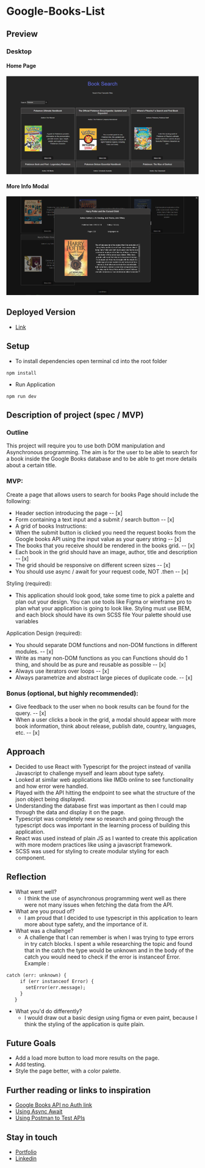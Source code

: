 # Google-Books-List

## Preview

### Desktop
#### Home Page
![Screenshot](./screenshot/google-books-list-thumbnail.png)


#### More Info Modal

![Screenshot-Modal](./screenshot/google-books-list-modal-thumbnail.png)


## Deployed Version

* [Link]( https://google-books-list.vercel.app/)

## Setup

* To install dependencies open terminal cd into the root folder
 ```
 npm install
 ```
 * Run Application
 ```
 npm run dev
 ```

## Description of project (spec / MVP)

### Outline
This project will require you to use both DOM manipulation and Asynchronous programming. The aim is for the user to be able to search for a book inside the Google Books database and to be able to get more details about a certain title.

### MVP:
Create a page that allows users to search for books Page should include the following:
  - Header section introducing the page -- [x]
  - Form containing a text input and a submit / search button -- [x]
  - A grid of books Instructions:
  - When the submit button is clicked you need the request books from the Google books API using the input value as your query string -- [x]
  - The books that you receive should be rendered in the books grid. -- [x]
  - Each book in the grid should have an image, author, title and description -- [x]
  - The grid should be responsive on different screen sizes  -- [x]
  - You should use async / await for your request code, NOT .then -- [x]

Styling (required):
 - This application should look good, take some time to pick a palette and plan out your design. You can use tools like Figma or wireframe pro to plan what your application is going to look like. Styling must use BEM, and each block should have its own SCSS file Your palette should use variables

Application Design (required):
 - You should separate DOM functions and non-DOM functions in different modules. -- [x]
 - Write as many non-DOM functions as you can Functions should do 1 thing, and should be as pure and reusable as possible -- [x]
 - Always use iterators over loops -- [x]
 - Always parametrize and abstract large pieces of duplicate code. -- [x]

### Bonus (optional, but highly recommended):
* Give feedback to the user when no book results can be found for the query. -- [x]
* When a user clicks a book in the grid, a modal should appear with more book information, think about release, publish date, country, languages, etc. -- [x]
  



## Approach
* Decided to use React with Typescript for the project instead of vanilla Javascript to challenge myself and learn about type safety.
* Looked at similar web applications like IMDb online to see functionality and how error were handled.
* Played with the API hitting the endpoint to see what the structure of the json object being displayed.
* Understanding the database first was important as then I could map through the data and display it on the page.
* Typescript was completely new so research and going through the typescript docs was important in the learning process of building this application.
* React was used instead of plain JS as I wanted to create this application with more modern practices like using a javascript framework.
* SCSS was used for styling to create modular styling for each component.


## Reflection
* What went well?
  - I think the use of asynchronous programming went well as there were not many issues when fetching the data from the API.
* What are you proud of? 
  - I am proud that I decided to use typescript in this application to learn more about type safety, and the importance of it.
* What was a challenge?
  - A challenge that I can remember is when I was trying to type errors in try catch blocks. I spent a while researching the topic and found that in the catch the type would be unknown and in the body of the catch you would need to check if the error is instanceof Error. Example :
 ```
 catch (err: unknown) {
      if (err instanceof Error) {
        setError(err.message);
      }
    }
 ```
  
* What you'd do differently?
  - I would draw out a basic design using figma or even paint, because I think the styling of the application is quite plain.

## Future Goals

* Add a load more button to load more results on the page.
* Add testing.
* Style the page better, with a color palette.


## Further reading or links to inspiration

*  [Google Books API no Auth link]( https://developers.google.com/books/docs/v1/using#WorkingVolumes)
*  [Using Async Await]( https://dmitripavlutin.com/javascript-fetch-async-await/)
*  [Using Postman to Test APIs]( https://www.blazemeter.com/blog/how-use-postman-test-apis)

## Stay in touch

*  [Portfolio]( https://edric-khoo.vercel.app/)
*  [Linkedin]( https://www.linkedin.com/in/edric-khoo-98881b173/)




